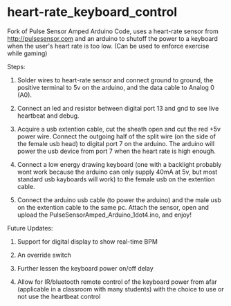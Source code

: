 # heart-rate_keyboard_control
Fork of Pulse Sensor Amped Arduino Code, uses a heart-rate sensor from http://pulsesensor.com and an arduino to shutoff the power to a keyboard when the user's heart rate is too low. (Can be used to enforce exercise while gaming)


Steps: 

1. Solder wires to heart-rate sensor and connect ground to ground, the positive terminal to 5v on the arduino, and the data cable to Analog 0 (A0).

2. Connect an led and resistor between digital port 13 and gnd to see live heartbeat and debug. 

3. Acquire a usb extention cable, cut the sheath open and cut the red +5v power wire. Connect the outgoing half of the split wire (on the side of the female usb head) to digital port 7 on the arduino. The arduino will power the usb device from port 7 when the heart rate is high enough.

4. Connect a low energy drawing keyboard (one with a backlight probably wont work because the arduino can only supply 40mA at 5v, but most standard usb kayboards will work) to the female usb on the extention cable. 

5. Connect the arduino usb cable (to power the arduino) and the male usb on the extention cable to the same pc. Attach the sensor, open and upload the PulseSensorAmped_Arduino_1dot4.ino, and enjoy!


Future Updates: 

1. Support for digital display to show real-time BPM

2. An override switch

3. Further lessen the keyboard power on/off delay

4. Allow for IR/bluetooth remote control of the keyboard power from afar (applicable in a classroom with many students) with the choice to use or not use the heartbeat control
